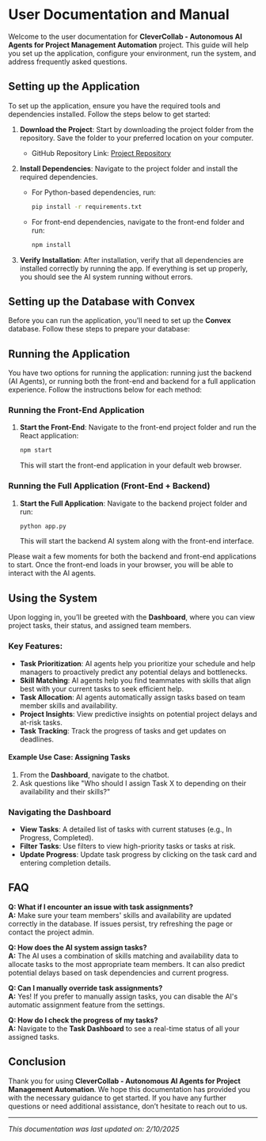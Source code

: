 # User Documentation and Manual

Welcome to the user documentation for **CleverCollab - Autonomous AI Agents for Project Management Automation** project. This guide will help you set up the application, configure your environment, run the system, and address frequently asked questions.

## Setting up the Application

To set up the application, ensure you have the required tools and dependencies installed. Follow the steps below to get started:

1. **Download the Project**: Start by downloading the project folder from the repository. Save the folder to your preferred location on your computer.
    - GitHub Repository Link: [Project Repository](https://github.com/your-repo-link)
  
2. **Install Dependencies**: Navigate to the project folder and install the required dependencies.
    - For Python-based dependencies, run:
      ```bash
      pip install -r requirements.txt
      ```
    - For front-end dependencies, navigate to the front-end folder and run:
      ```bash
      npm install
      ```

3. **Verify Installation**: After installation, verify that all dependencies are installed correctly by running the app. If everything is set up properly, you should see the AI system running without errors.

## Setting up the Database with Convex

Before you can run the application, you'll need to set up the **Convex** database. Follow these steps to prepare your database:

## Running the Application

You have two options for running the application: running just the backend (AI Agents), or running both the front-end and backend for a full application experience. Follow the instructions below for each method:

### Running the Front-End Application

1. **Start the Front-End**: Navigate to the front-end project folder and run the React application:
    ```bash
    npm start
    ```
    This will start the front-end application in your default web browser.

### Running the Full Application (Front-End + Backend)

1. **Start the Full Application**: Navigate to the backend project folder and run:
    ```bash
    python app.py
    ```
    This will start the backend AI system along with the front-end interface.

Please wait a few moments for both the backend and front-end applications to start. Once the front-end loads in your browser, you will be able to interact with the AI agents.

## Using the System

Upon logging in, you’ll be greeted with the **Dashboard**, where you can view project tasks, their status, and assigned team members.

### Key Features:
- **Task Prioritization**: AI agents help you prioritize your schedule and help managers to proactively predict any potential delays and bottlenecks.  
- **Skill Matching**: AI agents help you find teammates with skills that align best with your current tasks to seek efficient help.
- **Task Allocation**: AI agents automatically assign tasks based on team member skills and availability.
- **Project Insights**: View predictive insights on potential project delays and at-risk tasks.
- **Task Tracking**: Track the progress of tasks and get updates on deadlines.

#### Example Use Case: Assigning Tasks
1. From the **Dashboard**, navigate to the chatbot.
2. Ask questions like "Who should I assign Task X to depending on their availability and their skills?"

### Navigating the Dashboard

- **View Tasks**: A detailed list of tasks with current statuses (e.g., In Progress, Completed).
- **Filter Tasks**: Use filters to view high-priority tasks or tasks at risk.
- **Update Progress**: Update task progress by clicking on the task card and entering completion details.

## FAQ

**Q: What if I encounter an issue with task assignments?**  
**A:** Make sure your team members' skills and availability are updated correctly in the database. If issues persist, try refreshing the page or contact the project admin.

**Q: How does the AI system assign tasks?**  
**A:** The AI uses a combination of skills matching and availability data to allocate tasks to the most appropriate team members. It can also predict potential delays based on task dependencies and current progress.

**Q: Can I manually override task assignments?**  
**A:** Yes! If you prefer to manually assign tasks, you can disable the AI's automatic assignment feature from the settings.

**Q: How do I check the progress of my tasks?**  
**A:** Navigate to the **Task Dashboard** to see a real-time status of all your assigned tasks.

## Conclusion

Thank you for using **CleverCollab - Autonomous AI Agents for Project Management Automation**. We hope this documentation has provided you with the necessary guidance to get started. If you have any further questions or need additional assistance, don’t hesitate to reach out to us.

---
*This documentation was last updated on: 2/10/2025*
